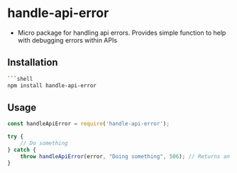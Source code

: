 # handle-api-error
- Micro package for handling api errors. Provides simple function to help with debugging errors within APIs

## Installation
```bash
```shell
npm install handle-api-error
```

## Usage
```typescript
const handleApiError = require('handle-api-error');

try {
    // Do something
} catch {
    throw handleApiError(error, "Doing something", 506); // Returns an error 
}

```

